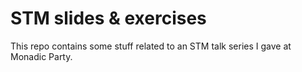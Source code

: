 # STM slides & exercises

This repo contains some stuff related to an STM talk series I gave at Monadic
Party.
